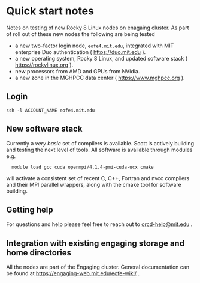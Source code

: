 # Quick start notes

Notes on testing of new Rocky 8 Linux nodes on enagaing cluster.  As part of roll out of these new nodes the following are being tested
   
 * a new two-factor login node, `eofe4.mit.edu`, integrated with MIT enterprise Duo authentication ( https://duo.mit.edu ).
 * a new operating system, Rocky 8 Linux, and updated software stack ( https://rockylinux.org ).
 * new processors from AMD and GPUs from NVidia.
 * a new zone in the MGHPCC data center ( https://www.mghpcc.org ). 


## Login

    ssh -l ACCOUNT_NAME eofe4.mit.edu

## New software stack

  Currently a _very basic_ set of compilers is available. Scott is actively building and testing the next level of tools. All software is available through modules e.g.
  
      module load gcc cuda openmpi/4.1.4-pmi-cuda-ucx cmake
      
  will activate a consistent set of recent C, C++, Fortran and nvcc compilers and their MPI parallel wrappers, along with the cmake tool for software building. 
  
## Getting help

For questions and help please feel free to reach out to orcd-help@mit.edu .
  
## Integration with existing engaging storage and home directories

All the nodes are part of the Engaging cluster. General documentation can be found at https://engaging-web.mit.edu/eofe-wiki/ . 
